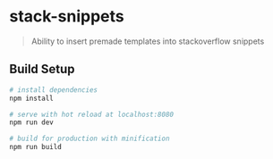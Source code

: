 # stack-snippets

> Ability to insert premade templates into stackoverflow snippets

## Build Setup

``` bash
# install dependencies
npm install

# serve with hot reload at localhost:8080
npm run dev

# build for production with minification
npm run build
```